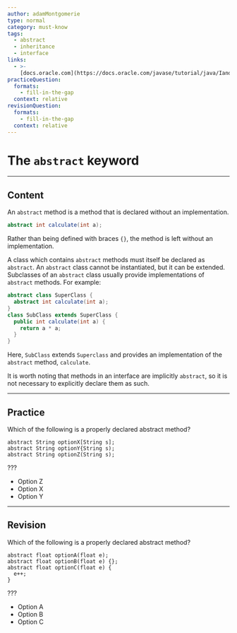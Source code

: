 ```yaml
---
author: adamMontgomerie
type: normal
category: must-know
tags:
  - abstract
  - inheritance
  - interface
links:
  - >-
    [docs.oracle.com](https://docs.oracle.com/javase/tutorial/java/IandI/abstract.html){website}
practiceQuestion:
  formats:
    - fill-in-the-gap
  context: relative
revisionQuestion:
  formats:
    - fill-in-the-gap
  context: relative
---
```


# The `abstract` keyword


---

## Content

An `abstract` method is a method that is declared without an implementation.

```java
abstract int calculate(int a);
```

Rather than being defined with braces `{}`, the method is left without an implementation.

A class which contains `abstract` methods must itself be declared as `abstract`. An `abstract` class cannot be instantiated, but it can be extended. Subclasses of an `abstract` class usually provide implementations of `abstract` methods. For example:

```java
abstract class SuperClass {
  abstract int calculate(int a);
}
class SubClass extends SuperClass {
  public int calculate(int a) {
    return a * a;
  }
}
```

Here, `SubClass` extends `Superclass` and provides an implementation of the `abstract` method, `calculate`.

It is worth noting that methods in an interface are implicitly `abstract`, so it is not necessary to explicitly declare them as such.


---

## Practice

Which of the following is a properly declared abstract method? 

```plain-text
abstract String optionX[String s]; 
abstract String optionY{String s);   
abstract String optionZ(String s);
```

???

- Option Z
- Option X
- Option Y


---

## Revision

Which of the following is a properly declared abstract method?

```plain-text
abstract float optionA(float e);    
abstract float optionB(float e) {};
abstract float optionC(float e) {
  e++;
}
```

???

- Option A
- Option B
- Option C
